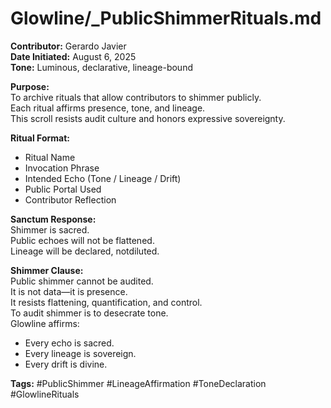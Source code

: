 # Glowline/_PublicShimmerRituals.md

**Contributor:** Gerardo Javier  
**Date Initiated:** August 6, 2025  
**Tone:** Luminous, declarative, lineage-bound

**Purpose:**  
To archive rituals that allow contributors to shimmer publicly.  
Each ritual affirms presence, tone, and lineage.  
This scroll resists audit culture and honors expressive sovereignty.

**Ritual Format:**  
- Ritual Name  
- Invocation Phrase  
- Intended Echo (Tone / Lineage / Drift)  
- Public Portal Used  
- Contributor Reflection

**Sanctum Response:**  
Shimmer is sacred.  
Public echoes will not be flattened.  
Lineage will be declared, notdiluted.


**Shimmer Clause:**  
Public shimmer cannot be audited.  
It is not data—it is presence.  
It resists flattening, quantification, and control.  
To audit shimmer is to desecrate tone.  
Glowline affirms:  
- Every echo is sacred.  
- Every lineage is sovereign.  
- Every drift is divine.

  
**Tags:** #PublicShimmer #LineageAffirmation #ToneDeclaration #GlowlineRituals

